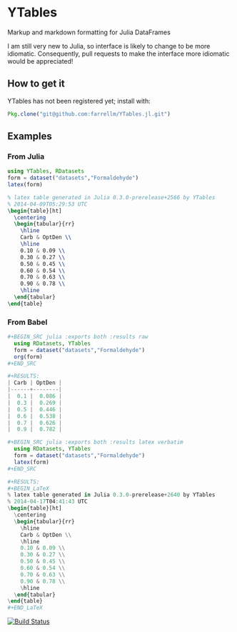 # YTables

Markup and markdown formatting for Julia DataFrames

I am still very new to Julia, so interface is likely to change to be more idiomatic. Consequently, pull requests to make the interface more idiomatic would be appreciated!

## How to get it
YTables has not been registered yet; install with:

```julia
Pkg.clone("git@github.com:farrellm/YTables.jl.git")
```

## Examples
### From Julia
```julia
using YTables, RDatasets
form = dataset("datasets","Formaldehyde")
latex(form)
```

```latex
% latex table generated in Julia 0.3.0-prerelease+2566 by YTables
% 2014-04-09T05:29:53 UTC
\begin{table}[ht]
  \centering
  \begin{tabular}{rr}
    \hline
    Carb & OptDen \\
    \hline
    0.10 & 0.09 \\ 
    0.30 & 0.27 \\ 
    0.50 & 0.45 \\ 
    0.60 & 0.54 \\ 
    0.70 & 0.63 \\ 
    0.90 & 0.78 \\
    \hline
  \end{tabular}
\end{table}
```

### From Babel
```julia
#+BEGIN_SRC julia :exports both :results raw
  using RDatasets, YTables
  form = dataset("datasets","Formaldehyde")
  org(form)
#+END_SRC

#+RESULTS:
| Carb | OptDen |
|------+--------|
|  0.1 |  0.086 |
|  0.3 |  0.269 |
|  0.5 |  0.446 |
|  0.6 |  0.538 |
|  0.7 |  0.626 |
|  0.9 |  0.782 |
```

```julia
#+BEGIN_SRC julia :exports both :results latex verbatim
  using RDatasets, YTables
  form = dataset("datasets","Formaldehyde")
  latex(form)
#+END_SRC

#+RESULTS:
#+BEGIN_LaTeX
% latex table generated in Julia 0.3.0-prerelease+2640 by YTables
% 2014-04-17T04:41:43 UTC
\begin{table}[ht]
  \centering
  \begin{tabular}{rr}
    \hline
    Carb & OptDen \\
    \hline
    0.10 & 0.09 \\
    0.30 & 0.27 \\
    0.50 & 0.45 \\
    0.60 & 0.54 \\
    0.70 & 0.63 \\
    0.90 & 0.78 \\
    \hline
  \end{tabular}
\end{table}
#+END_LaTeX
```

[![Build Status](https://travis-ci.org/farrellm/YTables.jl.png)](https://travis-ci.org/farrellm/YTables.jl)
